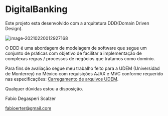 # DigitalBanking

Este projeto esta desenvolvido com a arquitetura DDD(Domain Driven Design).

![image-20210220012927168](https://i2.wp.com/www.eduardopires.net.br/wp-content/uploads/2014/10/DDD.jpg?resize=455%2C347&ssl=1)

O DDD é uma abordagem de modelagem de software que segue um conjunto de práticas com objetivo de facilitar a implementação de complexas regras / processos de negócios que tratamos como domínio.  

Para fins de avaliação segue meu trabalho feito para a UDEM (Universidad de Monterrey) no México com requisições AJAX e MVC conforme requerido nas especificações:  [Carregamento de arquivos UDEM](https://github.com/fabioerter/-AFCargaDocs).

Qualquer dúvidas estou a disposição.

Fabio Degasperi Scalzer

fabioerter@gmail.com

